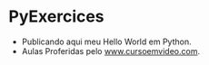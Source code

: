# PyExercices
- Publicando aqui meu Hello World em Python.
- Aulas Proferidas pelo www.cursoemvideo.com.
